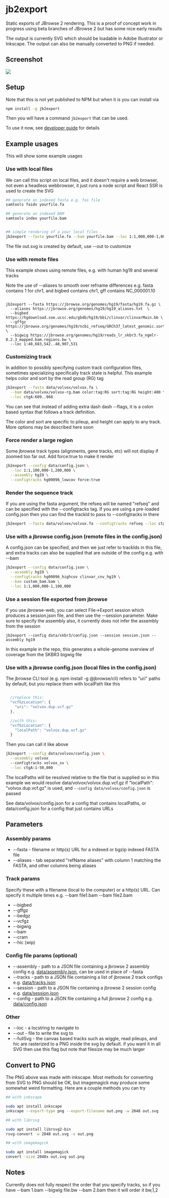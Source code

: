# jb2export

Static exports of JBrowse 2 rendering. This is a proof of concept work in
progress using beta branches of JBrowse 2 but has some nice early results

The output is currently SVG which should be loadable in Adobe Illustrator or
Inkscape. The output can also be manually converted to PNG if needed.

## Screenshot

![](img/1.png)

## Setup

Note that this is not yet published to NPM but when it is you can install via

```bash
npm install -g jb2export
```

Then you will have a command `jb2export` that can be used.

To use it now, see [developer guide](DEVELOPER.md) for details

## Example usages

This will show some example usages

### Use with local files

We can call this script on local files, and it doesn't require a web browser,
not even a headless webbrowser, it just runs a node script and React SSR is
used to create the SVG

```bash
## generate an indexed fasta e.g. fai file
samtools faidx yourfile.fa

## generate an indexed BAM
samtools index yourfile.bam


## simple rendering of a your local files
jb2export --fasta yourfile.fa --bam yourfile.bam --loc 1:1,000,000-1,001,000
```

The file out.svg is created by default, use --out to customize

### Use with remote files

This example shows using remote files, e.g. with human hg19 and several tracks

Note the use of --aliases to smooth over refname differences e.g. fasta
contains 1 for chr1, and bigbed contains chr1, gff contains NC_000001.10

```

jb2export --fasta https://jbrowse.org/genomes/hg19/fasta/hg19.fa.gz \
  --aliases https://jbrowse.org/genomes/hg19/hg19_aliases.txt  \
  --bigbed https://hgdownload.soe.ucsc.edu/gbdb/hg19/bbi/clinvar/clinvarMain.bb \
  --gffgz https://jbrowse.org/genomes/hg19/ncbi_refseq/GRCh37_latest_genomic.sort.gff.gz \
  --bigwig https://jbrowse.org/genomes/hg19/reads_lr_skbr3.fa_ngmlr-0.2.3_mapped.bam.regions.bw \
  --loc 1:48,683,542..48,907,531
```

### Customizing track

In addition to possibly specifying custom track configuration files, sometimes
specializing specifically track state is helpful. This example helps color and
sort by the read group (RG) tag

```bash
jb2export --fasta data/volvox/volvox.fa \
  --bam data/volvox/volvox-rg.bam color:tag:RG sort:tag:RG height:400 \
  --loc ctgA:609..968
```

You can see that instead of adding extra dash dash --flags, it is a colon based
syntax that follows a track definition.

The color and sort are specific to pileup, and height can apply to any track.
More options may be described here soon

### Force render a large region

Some jbrowse track types (alignments, gene tracks, etc) will not display if
zoomed too far out. Add force:true to make it render

```bash
jb2export --config data/config.json \
  --loc 1:1,100,000-1,200,000 \
  --assembly hg19 \
  --configtracks hg00096_lowcov force:true
```

### Render the sequence track

If you are using the fasta argument, the refseq will be named "refseq" and can
be specified with the --configtracks tag. If you are using a pre-loaded
config.json then you can find the trackId to pass to --configtracks in there

```bash
jb2export --fasta data/volvox/volvox.fa --configtracks refseq --loc ctgA:1-100
```

### Use with a jbrowse config.json (remote files in the config.json)

A config.json can be specified, and then we just refer to trackIds in this
file, and extra tracks can also be supplied that are outside of the config e.g.
with --bam

```bash
jb2export --config data/config.json \
  --assembly hg19 \
  --configtracks hg00096_highcov clinvar_cnv_hg19 \
  --bam custom_bam.bam \
  --loc 1:1,000,000-1,100,000
```

### Use a session file exported from jbrowse

If you use jbrowse-web, you can select File->Export session which produces a
session.json file, and then use the --session parameter. Make sure to specify
the assembly also, it currently does not infer the assembly from the session

```
jb2export --config data/skbr3/config.json --session session.json --assembly hg19
```

In this example in the repo, this generates a whole-genome overview of coverage
from the SKBR3 bigwig file

### Use with a jbrowse config.json (local files in the config.json)

The jbrowse CLI tool (e.g. npm install -g @jbrowse/cli) refers to "uri" paths
by default, but you replace them with localPath like this

```js

  //replace this:
  "vcfGzLocation": {
    "uri": "volvox.dup.vcf.gz"
  },

  //with this:
  "vcfGzLocation": {
    "localPath": "volvox.dup.vcf.gz"
  }
```

Then you can call it like above

```bash
jb2export --config data/volvox/config.json \
  --assembly volvox
  --configtracks volvox_sv \
  --loc ctgA:1-50,000
```

The localPaths will be resolved relative to the file that is supplied so in
this example we would resolve data/volvox/volvox.dup.vcf.gz if "localPath":
"volvox.dup.vcf.gz" is used, and `--config data/volvox/config.json` is passed

See data/volvox/config.json for a config that contains localPaths, or
data/config.json for a config that just contains URLs

## Parameters

### Assembly params

- --fasta - filename or http(s) URL for a indexed or bgzip indexed FASTA file
- --aliases - tab separated "refName aliases" with column 1 matching the FASTA,
  and other columns being aliases

### Track params

Specify these with a filename (local to the computer) or a http(s) URL. Can
specify it multiple times e.g. --bam file1.bam --bam file2.bam

- --bigbed
- --gffgz
- --bedgz
- --vcfgz
- --bigwig
- --bam
- --cram
- --hic (wip)

### Config file params (optional)

- --assembly - path to a JSON file containing a jbrowse 2 assembly config e.g.
  [data/assembly.json](data/assembly.json), can be used in place of --fasta
- --tracks - path to a JSON file containing a list of jbrowse 2 track configs
  e.g. [data/tracks.json](data/tracks.json)
- --session - path to a JSON file containing a jbrowse 2 session config e.g.
  [data/session.json](data/session.json)
- --config - path to a JSON file containing a full jbrowse 2 config e.g.
  [data/config.json](data/config.json)

### Other

- --loc - a locstring to navigate to
- --out - file to write the svg to
- --fullSvg - the canvas based tracks such as wiggle, read pileups, and hic are
  rasterized to a PNG inside the svg by default. if you want it in all SVG then
  use this flag but note that filesize may be much larger

## Convert to PNG

The PNG above was made with inkscape. Most methods for converting from SVG to
PNG should be OK, but imagemagick may produce some somewhat weird formatting.
Here are a couple methods you can try

```bash
## with inkscape

sudo apt install inkscape
inkscape --export-type png --export-filename out.png -w 2048 out.svg

## with librsvg

sudo apt install librsvg2-bin
rsvg-convert -w 2048 out.svg -o out.png

## with imagemagick

sudo apt install imagemagick
convert -size 2048x out.svg out.png

```

## Notes

Currently does not fully respect the order that you specify tracks, so if you
have --bam 1.bam --bigwig file.bw --bam 2.bam then it will order it bw,1,2
